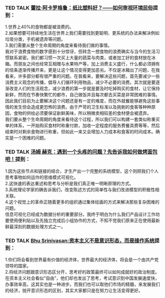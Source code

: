 ### TED TALK [蕾拉·阿卡罗格鲁：纸比塑料好？——如何审视环境民俗](https://www.ted.com/talks/leyla_acaroglu_paper_beats_plastic_how_to_rethink_environmental_folklore/transcript?&language=zh-cn)提到：  
1.世界上40%的食物都是被浪费的。  
2.如果想要可持续地生活在世界上我们需要找到更聪明、更系统的办法来解决例如垃圾分类，手机被遗弃等问题。   
3.我们需要从整个生命周期的角度来看待我们做的事情。   
我对于浪费食物的数字感到十分惊讶，但转念一想食物的浪费确实与当今的生活习惯联系紧密。我们都习惯一次买上大量的蔬菜与肉类，或者加工好的食材放在冰箱。而朋友之间也经常互相赠与水果特产等，加上消费主义盛行，什么都必须拥有的信条逐渐传播开来，更是让这个情况变得更加恶劣。不仅是冰箱出了问题，在我看来，许多部分都有很严重的问题。在我看来，要解决这些问题，首先要减少一些消费主义观念的传播，倡导人们循环利用物品，减少不必要的消费。其次就是要逐渐改变人们的生活观念，减少浪费的第一步就是要及时吃掉购买的食材，让它保持新鲜，然而在节奏快繁忙的都市，自己做饭并且每次都去买菜是非常困难的事情。因此我们目前为止要解决这个问题还是有一定的难度，而在外就餐能够避免这些事情的发生但会造成更恐怖的浪费。由于严苛的卫生标准以及挑剔的食客等种种原因，食物的供给必须要保证新鲜美味，所以稍微卖相较差的食材便会被遗弃。  
我们要从整个生命周期的角度来看待这个过程，所以我们可以构建一套类似称重买单的体系，一开始购买食材时称重付款，加收一定程度的服务费餐具费等等，然后结束时对剩余食物进行称重，但如此一来又会增加人力成本和食客的时间成本。确实是一个困难的问题。


### TED TALK [汤姆 赫克：遇到一个头疼的问题？先告诉我如何做烤面包吧！](https://www.ted.com/talks/tom_wujec_got_a_wicked_problem_first_tell_me_how_you_make_toast/transcript?&language=zh-cn)提到：  
1.因为这些节点和链接的结合，才生产出一个完整的系统模型，这个则把我们个人思考事物如何运作的思维模式可视化。  
2.这快速的表达重述和思考与分析是我们真正唯一明晰原理的方式。  
3.系统理论学家的确告诉我们，改变陈述方式的简单性与我们改进模型的积极性相关联。  
4.这个视觉上的革命正随着更多的组织通过集体绘画的方式来解决那些复杂困难的问题。  
信息可视化已经成为数据分析的重要部分。我终于明白为什么我们产品设计工作坊要使用便利贴以及先独立完成后小组协作的方式，不知不觉我们原来正在使用最新鲜最深刻的数据处理方式之一。

### TED TALK [Bhu Srinivasan:资本主义不是意识形态，而是操作系统](https://www.ted.com/talks/bhu_srinivasan_capitalism_isn_t_an_ideology_it_s_an_operating_system?&language=zh-cn)提到：  
1.你们将会看到世界最有价值的经济体，世界最大的经济体，将会是一个由共产党领导的国家。  
2.将经济问题跟意识形态区分开，思考好的政策最终可以如何成就好的政治制度。  
在资本主义社会看似“自由”，他们却也发出了思考，考试意识到中国发展速度快，办事效率高，这其实也是一种进步。而我们也可以取他们市场的精髓，来发展我们的经济，抛开意识形态的区别，其实大家都只是在努力让生活变得更好。
